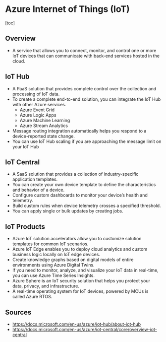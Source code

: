 # Azure Internet of Things (IoT)

[toc]

## Overview



- A service that allows you to connect, monitor, and control one or more IoT devices that can communicate with back-end services  hosted in the cloud.

## IoT Hub

- A PaaS solution that provides complete control over the collection and processing of IoT data.
- To create a complete end-to-end solution, you can integrate the IoT Hub with other Azure services.
  - Azure Event Grid
  - Azure Logic Apps
  - Azure Machine Learning
  - Azure Stream Analytics 
- Message routing integration automatically helps you respond to a device-reported state change.
- You can use IoT Hub scaling if you are approaching the message limit on your IoT Hub

## IoT Central

- A SaaS solution that provides a collection of industry-specific application templates.
- You can create your own device template to define the characteristics and behavior of a device.
- Configure custom dashboards to monitor your device’s health and telemetry.
- Build custom rules when device telemetry crosses a specified threshold.
- You can apply single or bulk updates by creating jobs.

## IoT Products

- Azure IoT solution accelerators allow you to customize solution templates for common IoT scenarios.
- Azure IoT Edge enables you to deploy cloud analytics and custom business logic locally on IoT edge devices.
- Create knowledge graphs based on digital models of entire environments using Azure Digital Twins.
- If you need to monitor, analyze, and visualize your IoT data in real-time, you can use Azure Time Series Insights.
- Azure Sphere is an IoT security solution that helps you protect your data, privacy, and infrastructure.
- A real-time operating system for IoT devices, powered by MCUs is called Azure RTOS.

## Sources

- https://docs.microsoft.com/en-us/azure/iot-hub/about-iot-hub   
- https://docs.microsoft.com/en-us/azure/iot-central/core/overview-iot-central